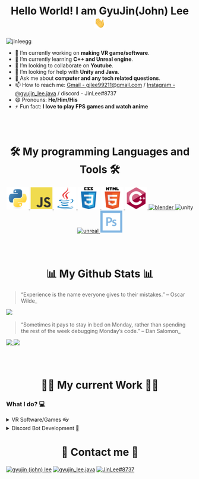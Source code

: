 
<h1 align = "center">Hello World! I am GyuJin(John) Lee </a><img src="https://raw.githubusercontent.com/ABSphreak/ABSphreak/master/gifs/Hi.gif" width="30px" height="30px"></h1>
<p align="left"> <img src="https://komarev.com/ghpvc/?username=jinleegg&label=Profile%20views&color=0e75b6&style=flat" alt="jinleegg" /> </p>   

- 🔭 I’m currently working on **making VR game/software**.
- 🌱 I’m currently learning **C++ and Unreal engine**.
- 👯 I’m looking to collaborate on **Youtube**.
- 🤔 I’m looking for help with **Unity and Java**.
- 💬 Ask me about **computer and any tech related questions**.
- 📫 How to reach me: [Gmail - gjlee99211@gmail.com](gjlee99211@gmail.com) / [Instagram - @gyujin_lee.java](https://www.instagram.com/gyujin_lee.java/) / discord - JinLee#8737
- 😄 Pronouns: **He/Him/His**
- ⚡ Fun fact: **I love to play FPS games and watch anime**

<br>
<br>

<h1 align="center">🛠️ My programming Languages and Tools 🛠️</h1>  
<p align="center"> 
<a href="https://www.python.org" target="_blank" rel="noreferrer"> <img src="https://raw.githubusercontent.com/devicons/devicon/master/icons/python/python-original.svg" alt="python" width="60" height="60"/> </a> <a href="https://developer.mozilla.org/en-US/docs/Web/JavaScript" target="_blank" rel="noreferrer"> <img src="https://raw.githubusercontent.com/devicons/devicon/master/icons/javascript/javascript-original.svg" alt="javascript" width="60" height="60"/> </a> 
<a href="https://www.java.com" target="_blank" rel="noreferrer"> <img src="https://raw.githubusercontent.com/devicons/devicon/master/icons/java/java-original.svg" alt="java" width="60" height="60"/> </a>
<a href="https://www.w3schools.com/css/" target="_blank" rel="noreferrer"> <img src="https://raw.githubusercontent.com/devicons/devicon/master/icons/css3/css3-original-wordmark.svg" alt="css3" width="60" height="60"/> </a> <a href="https://www.w3.org/html/" target="_blank" rel="noreferrer"> <img src="https://raw.githubusercontent.com/devicons/devicon/master/icons/html5/html5-original-wordmark.svg" alt="html5" width="60" height="60"/> </a> 
 <a href="https://www.w3schools.com/cpp/" target="_blank" rel="noreferrer"> <img src="https://raw.githubusercontent.com/devicons/devicon/master/icons/cplusplus/cplusplus-original.svg" alt="cplusplus" width="60" height="60"/> </a>
<a href="https://unity.com/" target="_blank" rel="noreferrer"> <a href="https://www.blender.org/" target="_blank" rel="noreferrer"> 
 <img src="https://download.blender.org/branding/community/blender_community_badge_white.svg" alt="blender" width="60" height="60"/> </a> 
  <img src="https://www.vectorlogo.zone/logos/unity3d/unity3d-icon.svg" alt="unity" width="60" height="60"/> </a> <a href="https://unrealengine.com/" target="_blank" rel="noreferrer"> <img src="https://raw.githubusercontent.com/kenangundogan/fontisto/036b7eca71aab1bef8e6a0518f7329f13ed62f6b/icons/svg/brand/unreal-engine.svg" alt="unreal" width="60" height="60"/> </a> <a href="https://www.photoshop.com/en" target="_blank" rel="noreferrer"> <img src="https://raw.githubusercontent.com/devicons/devicon/master/icons/photoshop/photoshop-line.svg" alt="photoshop" width="60" height="60"/> </a> </p>
 
<br>
<br>

<h1 align="center">📊 My Github Stats 📊</h1>  

> “Experience is the name everyone gives to their mistakes.”
– Oscar Wilde_

<img src="https://github-readme-stats.vercel.app/api?username=JinLeeGG&&show_icons=true&title_color=ffffff&icon_color=bb2acf&text_color=daf7dc&bg_color=151515">

> “Sometimes it pays to stay in bed on Monday, rather than spending the rest of the week debugging Monday’s code.” – Dan Salomon_

<a href="https://github.com/jstrieb/github-stats">
  
![](https://github.com/JinLeeGG/githubstats/blob/master/generated/languages.svg#gh-dark-mode-only)
![](https://github.com/JinLeeGG/githubstats/blob/master/generated/overview.svg#gh-dark-mode-only)

</a>

<br>
<br>

<h1 align="center">🐱‍💻 My current Work 🐱‍💻</h1>  
<h3>What I do? 💻</h3>
<details>
<summary>VR Software/Games 👓 </summary>
<ul>
  <li><a href="https://github.com">Vr-ShootingGame</a></li>
  <li><a href="https://github.com">Vr-interface</a></li>
</ul>
</details>
<details>
<summary>Discord Bot Development 📡 </summary>
  <ul>
    <li><a href="https://github.com">MyFirstBot</a></li>
    <li><a href="https://github.com">YuikaBot</a></li>
  </ul>
</details>

<h1 align="center">📱 Contact me 📱</h1>  
<p align="left">  
<a href="https://www.linkedin.com/in/gyujin-lee-9aa707241/" target="blank"><img align="center" src="https://raw.githubusercontent.com/rahuldkjain/github-profile-readme-generator/master/src/images/icons/Social/linked-in-alt.svg" alt="gyujin (john) lee" height="40" width="50" /></a>  
<a href="https://instagram.com/gyujin_lee.java" target="blank"><img align="center" src="https://raw.githubusercontent.com/rahuldkjain/github-profile-readme-generator/master/src/images/icons/Social/instagram.svg" alt="gyujin_lee.java" height="40" width="50" /></a>  
<a href="https://discord.gg/YWRzarbys4" target="blank"><img align="center" src="https://raw.githubusercontent.com/rahuldkjain/github-profile-readme-generator/master/src/images/icons/Social/discord.svg" alt="JinLee#8737" height="50" width="60" /></a>  


